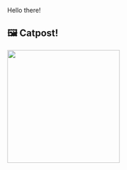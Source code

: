 Hello there!



## 🖼️ Catpost!

<sub>
    <img src="https://cdn2.thecatapi.com/images/ae2.jpg" height="256">
</sub>

